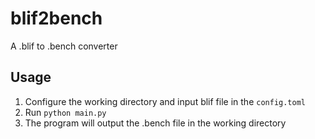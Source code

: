 # blif2bench
A .blif to .bench converter

## Usage
1. Configure the working directory and input blif file in the `config.toml`
2. Run `python main.py`
3. The program will output the .bench file in the working directory
